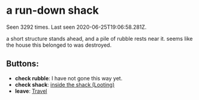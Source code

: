# a run-down shack

Seen 3292 times. Last seen 2020-06-25T19:06:58.281Z.

a short structure stands ahead, and a pile of rubble rests near it. seems like the house this belonged to was destroyed.

## Buttons:

- **check rubble**: I have not gone this way yet.
- **check shack**: [inside the shack (Looting)](inside-the-shack--Looting--f3a6xw.md)
- **leave**: [Travel](Travel-travel.md)